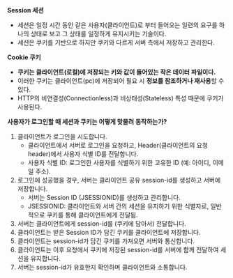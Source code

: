 **Session 세션**

- 세션은 일정 시간 동안 같은 사용자(클라이언트)로 부터 들어오는 일련의 요구를 하나의 상태로 보고 그 상태를 일정하게 유지시키는 기술이다.
- 세션은 쿠키를 기반으로 하지만 쿠키와 다르게 서버 측에서 저장하고 관리한다.

**Cookie 쿠키**

- **쿠키는 클라이언트(로컬)에 저장되는 키와 값이 들어있는 작은 데이터 파일이다.**
- 이러한 쿠키는 클라이언트(pc)에 저장되어 필요 시 **정보를 참조하거나 재사용**할 수 있다.
- HTTP의 비연결성(Connectionless)과 비상태성(Stateless) 특성 때문에 쿠키가 사용된다.

**사용자가 로그인할 때 세션과 쿠키는 어떻게 맞물려 동작하는가?**

1. 클라이언트가 로그인을 시도합니다.
   - 클라이언트에서 서버로 로그인을 요청하고, Header(클라이언트의 요청 header)에서 사용자 식별 ID를 전달합니다.
   - 사용자 식별 ID: 로그인한 사용자를 식별하기 위한 고유한 ID (예: 아이디, 이메일 주소).
2. 로그인에 성공했을 경우, 서버는 클라이언트 공유 session-id를 생성하고 서버에 저장합니다.
   - 서버는 Session ID (JSESSIONID)를 생성하고 관리합니다.
   - JSESSIONID: 클라이언트와 서버 간의 세션을 유지하기 위한 식별자로, 일반적으로 쿠키를 통해 클라이언트에게 전달됨.
3. 서버는 클라이언트에게 session-id를 (쿠키에 담아서) 전달합니다.
4. 클라이언트는 받은 Session ID가 담긴 쿠키를 클라이언트에 저장합니다.
5. 클라이언트는 session-id가 담긴 쿠키를 가져오면 서버와 통신합니다.
6. 클라이언트는 이후 요청에서 쿠키에 저장된 session-id를 서버에 함께 전달하여 세션을 유지합니다.
7. 서버는 session-id가 유효한지 확인하며 클라이언트와 소통합니다.
